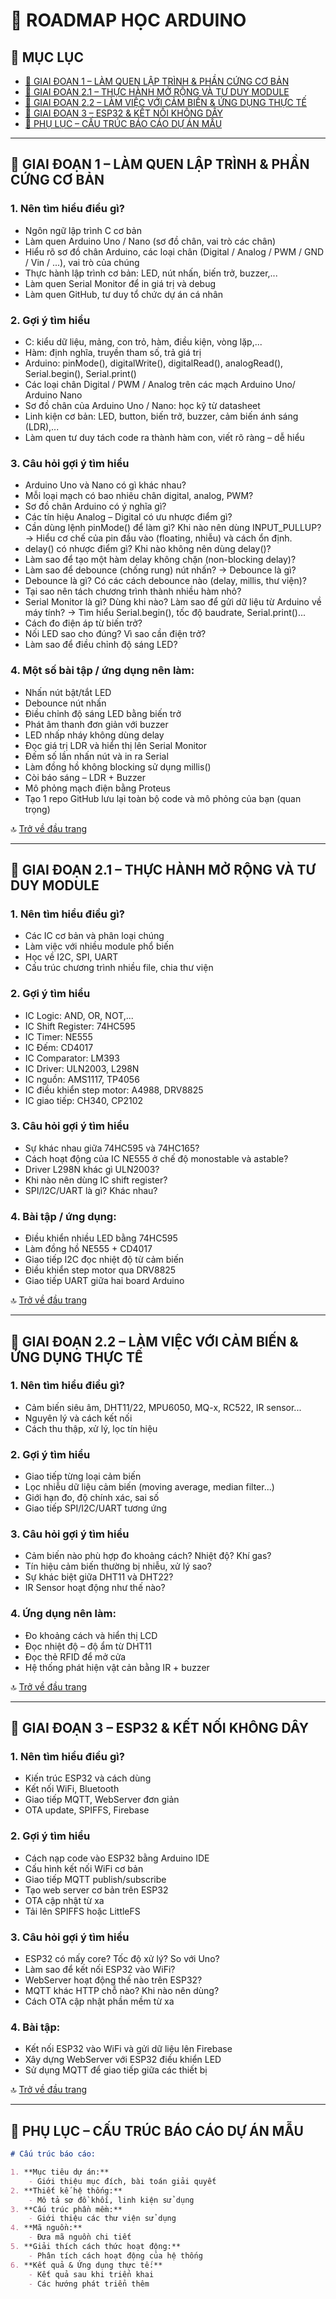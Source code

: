 # 🚀 ROADMAP HỌC ARDUINO

## 📌 MỤC LỤC
- [🔹 GIAI ĐOẠN 1 – LÀM QUEN LẬP TRÌNH & PHẦN CỨNG CƠ BẢN](#-giai-đoạn-1--làm-quen-lập-trình--phần-cứng-cơ-bản)
- [🔸 GIAI ĐOẠN 2.1 – THỰC HÀNH MỞ RỘNG VÀ TƯ DUY MODULE](#-giai-đoạn-21--thực-hành-mở-rộng-và-tư-duy-module)
- [🔷 GIAI ĐOẠN 2.2 – LÀM VIỆC VỚI CẢM BIẾN & ỨNG DỤNG THỰC TẾ](#-giai-đoạn-22--làm-việc-với-cảm-biến--ứng-dụng-thực-tế)
- [🔶 GIAI ĐOẠN 3 – ESP32 & KẾT NỐI KHÔNG DÂY](#-giai-đoạn-3--esp32--kết-nối-không-dây)
- [🔴 PHỤ LỤC – CẤU TRÚC BÁO CÁO DỰ ÁN MẪU](#-phụ-lục--cấu-trúc-báo-cáo-dự-án-mẫu)

---

## 🔹 GIAI ĐOẠN 1 – LÀM QUEN LẬP TRÌNH & PHẦN CỨNG CƠ BẢN

### 1. Nên tìm hiểu điều gì?
- Ngôn ngữ lập trình C cơ bản
- Làm quen Arduino Uno / Nano (sơ đồ chân, vai trò các chân)
- Hiểu rõ sơ đồ chân Arduino, các loại chân (Digital / Analog / PWM / GND / Vin / ...), vai trò của chúng
- Thực hành lập trình cơ bản: LED, nút nhấn, biến trở, buzzer,...
- Làm quen Serial Monitor để in giá trị và debug
- Làm quen GitHub, tư duy tổ chức dự án cá nhân

### 2. Gợi ý tìm hiểu
- C: kiểu dữ liệu, mảng, con trỏ, hàm, điều kiện, vòng lặp,...
- Hàm: định nghĩa, truyền tham số, trả giá trị
- Arduino: pinMode(), digitalWrite(), digitalRead(), analogRead(), Serial.begin(), Serial.print()
- Các loại chân Digital / PWM / Analog trên các mạch Arduino Uno/ Arduino Nano
- Sơ đồ chân của Arduino Uno / Nano: học kỹ từ datasheet
- Linh kiện cơ bản: LED, button, biến trở, buzzer, cảm biến ánh sáng (LDR),...
- Làm quen tư duy tách code ra thành hàm con, viết rõ ràng – dễ hiểu

### 3. Câu hỏi gợi ý tìm hiểu
- Arduino Uno và Nano có gì khác nhau?
- Mỗi loại mạch có bao nhiêu chân digital, analog, PWM?
- Sơ đồ chân Arduino có ý nghĩa gì?
- Các tín hiệu Analog – Digital có ưu nhược điểm gì?
- Cần dùng lệnh pinMode() để làm gì? Khi nào nên dùng INPUT_PULLUP? → Hiểu cơ chế của pin đầu vào (floating, nhiễu) và cách ổn định.
- delay() có nhược điểm gì? Khi nào không nên dùng delay()? 
- Làm sao để tạo một hàm delay không chặn (non-blocking delay)? 
- Làm sao để debounce (chống rung) nút nhấn? → Debounce là gì?
- Debounce là gì? Có các cách debounce nào (delay, millis, thư viện)?
- Tại sao nên tách chương trình thành nhiều hàm nhỏ?
- Serial Monitor là gì? Dùng khi nào? Làm sao để gửi dữ liệu từ Arduino về máy tính? → Tìm hiểu Serial.begin(), tốc độ baudrate, Serial.print()...
- Cách đo điện áp từ biến trở?
- Nối LED sao cho đúng? Vì sao cần điện trở?
- Làm sao để điều chỉnh độ sáng LED?

### 4. Một số bài tập / ứng dụng nên làm:
- Nhấn nút bật/tắt LED
- Debounce nút nhấn
- Điều chỉnh độ sáng LED bằng biến trở
- Phát âm thanh đơn giản với buzzer
- LED nhấp nháy không dùng delay
- Đọc giá trị LDR và hiển thị lên Serial Monitor
- Đếm số lần nhấn nút và in ra Serial
- Làm đồng hồ không blocking sử dụng millis()
- Còi báo sáng – LDR + Buzzer
- Mô phỏng mạch điện bằng Proteus
- Tạo 1 repo GitHub lưu lại toàn bộ code và mô phỏng của bạn (quan trọng)

🔝 [Trở về đầu trang](#-mục-lục)

---

## 🔸 GIAI ĐOẠN 2.1 – THỰC HÀNH MỞ RỘNG VÀ TƯ DUY MODULE

### 1. Nên tìm hiểu điều gì?
- Các IC cơ bản và phân loại chúng
- Làm việc với nhiều module phổ biến
- Học về I2C, SPI, UART
- Cấu trúc chương trình nhiều file, chia thư viện

### 2. Gợi ý tìm hiểu
- IC Logic: AND, OR, NOT,...
- IC Shift Register: 74HC595
- IC Timer: NE555
- IC Đếm: CD4017
- IC Comparator: LM393
- IC Driver: ULN2003, L298N
- IC nguồn: AMS1117, TP4056
- IC điều khiển step motor: A4988, DRV8825
- IC giao tiếp: CH340, CP2102

### 3. Câu hỏi gợi ý tìm hiểu
- Sự khác nhau giữa 74HC595 và 74HC165?
- Cách hoạt động của IC NE555 ở chế độ monostable và astable?
- Driver L298N khác gì ULN2003?
- Khi nào nên dùng IC shift register?
- SPI/I2C/UART là gì? Khác nhau?

### 4. Bài tập / ứng dụng:
- Điều khiển nhiều LED bằng 74HC595
- Làm đồng hồ NE555 + CD4017
- Giao tiếp I2C đọc nhiệt độ từ cảm biến
- Điều khiển step motor qua DRV8825
- Giao tiếp UART giữa hai board Arduino

🔝 [Trở về đầu trang](#-mục-lục)

---

## 🔷 GIAI ĐOẠN 2.2 – LÀM VIỆC VỚI CẢM BIẾN & ỨNG DỤNG THỰC TẾ

### 1. Nên tìm hiểu điều gì?
- Cảm biến siêu âm, DHT11/22, MPU6050, MQ-x, RC522, IR sensor...
- Nguyên lý và cách kết nối
- Cách thu thập, xử lý, lọc tín hiệu

### 2. Gợi ý tìm hiểu
- Giao tiếp từng loại cảm biến
- Lọc nhiễu dữ liệu cảm biến (moving average, median filter...)
- Giới hạn đo, độ chính xác, sai số
- Giao tiếp SPI/I2C/UART tương ứng

### 3. Câu hỏi gợi ý tìm hiểu
- Cảm biến nào phù hợp đo khoảng cách? Nhiệt độ? Khí gas?
- Tín hiệu cảm biến thường bị nhiễu, xử lý sao?
- Sự khác biệt giữa DHT11 và DHT22?
- IR Sensor hoạt động như thế nào?

### 4. Ứng dụng nên làm:
- Đo khoảng cách và hiển thị LCD
- Đọc nhiệt độ – độ ẩm từ DHT11
- Đọc thẻ RFID để mở cửa
- Hệ thống phát hiện vật cản bằng IR + buzzer

🔝 [Trở về đầu trang](#-mục-lục)

---

## 🔶 GIAI ĐOẠN 3 – ESP32 & KẾT NỐI KHÔNG DÂY

### 1. Nên tìm hiểu điều gì?
- Kiến trúc ESP32 và cách dùng
- Kết nối WiFi, Bluetooth
- Giao tiếp MQTT, WebServer đơn giản
- OTA update, SPIFFS, Firebase

### 2. Gợi ý tìm hiểu
- Cách nạp code vào ESP32 bằng Arduino IDE
- Cấu hình kết nối WiFi cơ bản
- Giao tiếp MQTT publish/subscribe
- Tạo web server cơ bản trên ESP32
- OTA cập nhật từ xa
- Tải lên SPIFFS hoặc LittleFS

### 3. Câu hỏi gợi ý tìm hiểu
- ESP32 có mấy core? Tốc độ xử lý? So với Uno?
- Làm sao để kết nối ESP32 vào WiFi?
- WebServer hoạt động thế nào trên ESP32?
- MQTT khác HTTP chỗ nào? Khi nào nên dùng?
- Cách OTA cập nhật phần mềm từ xa

### 4. Bài tập:
- Kết nối ESP32 vào WiFi và gửi dữ liệu lên Firebase
- Xây dựng WebServer với ESP32 điều khiển LED
- Sử dụng MQTT để giao tiếp giữa các thiết bị

🔝 [Trở về đầu trang](#-mục-lục)

---

## 🔴 PHỤ LỤC – CẤU TRÚC BÁO CÁO DỰ ÁN MẪU

```markdown
# Cấu trúc báo cáo:

1. **Mục tiêu dự án:**
    - Giới thiệu mục đích, bài toán giải quyết
2. **Thiết kế hệ thống:**
    - Mô tả sơ đồ khối, linh kiện sử dụng
3. **Cấu trúc phần mềm:**
    - Giới thiệu các thư viện sử dụng
4. **Mã nguồn:**
    - Đưa mã nguồn chi tiết
5. **Giải thích cách thức hoạt động:**
    - Phân tích cách hoạt động của hệ thống
6. **Kết quả & Ứng dụng thực tế:**
    - Kết quả sau khi triển khai
    - Các hướng phát triển thêm
